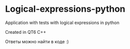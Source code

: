 # Logical-expressions-python
Application with tests with logical expressions in python

Created in QT6 C++

Ответы можно найти в коде :)
